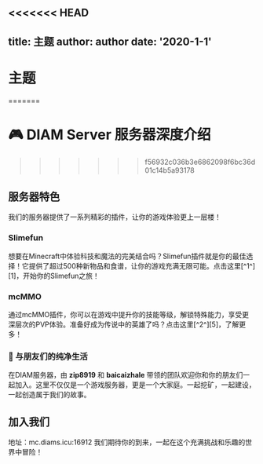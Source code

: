 <<<<<<< HEAD
---
title: 主题
author: author
date: '2020-1-1'
---

# 主题
=======
# 🎮 DIAM Server 服务器深度介绍
>>>>>>> f56932c036b3e6862098f6bc36d01c14b5a93178

## 服务器特色
我们的服务器提供了一系列精彩的插件，让你的游戏体验更上一层楼！

### Slimefun
想要在Minecraft中体验科技和魔法的完美结合吗？Slimefun插件就是你的最佳选择！它提供了超过500种新物品和食谱，让你的游戏充满无限可能。点击这里[^1^][1]，开始你的Slimefun之旅！

### mcMMO
通过mcMMO插件，你可以在游戏中提升你的技能等级，解锁特殊能力，享受更深层次的PVP体验。准备好成为传说中的英雄了吗？点击这里[^2^][5]，了解更多！

### 🤝 与朋友们的纯净生活

在DIAM服务器，由 **zip8919** 和 **baicaizhale** 带领的团队欢迎你和你的朋友们一起加入。这里不仅仅是一个游戏服务器，更是一个大家庭。一起挖矿，一起建设，一起创造属于我们的故事。

## 加入我们
地址：mc.diams.icu:16912
我们期待你的到来，一起在这个充满挑战和乐趣的世界中冒险！
